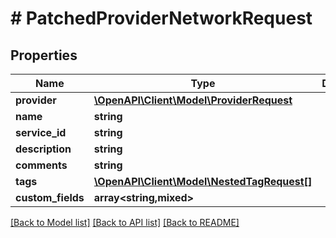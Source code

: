 # # PatchedProviderNetworkRequest

## Properties

Name | Type | Description | Notes
------------ | ------------- | ------------- | -------------
**provider** | [**\OpenAPI\Client\Model\ProviderRequest**](ProviderRequest.md) |  | [optional]
**name** | **string** |  | [optional]
**service_id** | **string** |  | [optional]
**description** | **string** |  | [optional]
**comments** | **string** |  | [optional]
**tags** | [**\OpenAPI\Client\Model\NestedTagRequest[]**](NestedTagRequest.md) |  | [optional]
**custom_fields** | **array<string,mixed>** |  | [optional]

[[Back to Model list]](../../README.md#models) [[Back to API list]](../../README.md#endpoints) [[Back to README]](../../README.md)
